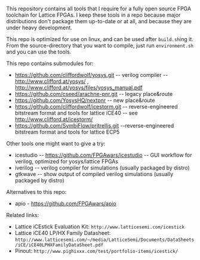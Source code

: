 
This repository contains all tools that I require for a fully open source FPGA toolchain for Lattice FPGAs.
I keep these tools in a repo because major distributions don't package them up-to-date or at all, and
because they are under heavy development.

This repo is optimized for use on linux, and can be used after `build.sh`ing it.
From the source-directory that you want to compile, just run `environment.sh` and you can use the tools.

This repo contains submodules for:

* https://github.com/cliffordwolf/yosys.git -- verilog compiler -- http://www.clifford.at/yosys/ , http://www.clifford.at/yosys/files/yosys_manual.pdf
* https://github.com/cseed/arachne-pnr.git -- legacy place&route
* https://github.com/YosysHQ/nextpnr -- new place&route
* https://github.com/cliffordwolf/icestorm.git -- reverse-engineered bitstream format and tools for lattice iCE40 -- see http://www.clifford.at/icestorm/
* https://github.com/SymbiFlow/prjtrellis.git --reverse-engineered bitstream format and tools for lattice ECP5

Other tools one might want to give a try:

* icestudio -- https://github.com/FPGAwars/icestudio -- GUI workflow for verilog, optimized for yosys/lattice FPGAs
* iverilog -- verilog compiler for simulations (usually packaged by distro)
* gtkwave -- show output of compiled verilog simulations (usually packaged by distro)

Alternatives to this repo:

* apio - https://github.com/FPGAwars/apio

Related links:

* Lattice iCEstick Evaluation Kit: `http://www.latticesemi.com/icestick`
* Lattice iCE40 LP/HX Family Datasheet: `http://www.latticesemi.com/~/media/LatticeSemi/Documents/DataSheets/iCE/iCE40LPHXFamilyDataSheet.pdf`
* Pinout: `http://www.pighixxx.com/test/portfolio-items/icestick/`

